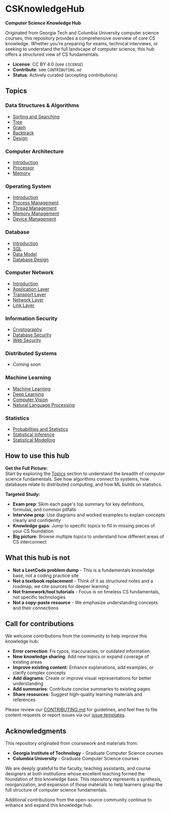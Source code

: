 # CSKnowledgeHub

**Computer Science Knowledge Hub**

Originated from Georgia Tech and Columbia University computer science courses, this repository provides a comprehensive overview of core CS knowledge. Whether you're preparing for exams, technical interviews, or seeking to understand the full landscape of computer science, this hub offers a structured view of CS fundamentals.

- **License**: CC BY 4.0 (see `LICENSE`)
- **Contribute**: see `CONTRIBUTING.md`
- **Status**: Actively curated (accepting contributions)

## Topics

### Data Structures & Algorithms
- [Sorting and Searching](Data%20Structure%20&%20Algorithm/Sorting%20and%20Searching.md)
- [Tree](Data%20Structure%20&%20Algorithm/Tree.md)
- [Graph](Data%20Structure%20&%20Algorithm/Graph.md)
- [Backtrack](Data%20Structure%20&%20Algorithm/Backtrack.md)
- [Design](Data%20Structure%20&%20Algorithm/Design.md)

### Computer Architecture
- [Introduction](Computer%20Architecture/Introduction.md)
- [Processor](Computer%20Architecture/Processor.md)
- [Memory](Computer%20Architecture/Memory.md)

### Operating System
- [Introduction](Operating%20System/Introduction.md)
- [Process Management](Operating%20System/Process%20Management.md)
- [Thread Management](Operating%20System/Thread%20Management.md)
- [Memory Management](Operating%20System/Memory%20Management.md)
- [Device Management](Operating%20System/Device%20Management.md)

### Database
- [Introduction](Database/Introduction.md)
- [SQL](Database/SQL.md)
- [Data Model](Database/Data%20Model.md)
- [Database Design](Database/Database%20Design.md)

### Computer Network
- [Introduction](Computer%20Network/Introduction.md)
- [Application Layer](Computer%20Network/Application%20Layer.md)
- [Transport Layer](Computer%20Network/Transport%20Layer.md)
- [Network Layer](Computer%20Network/Network%20Layer.md)
- [Link Layer](Computer%20Network/Link%20Layer.md)

### Information Security
- [Cryptography](Information%20Security/Cryptography.md)
- [Database Security](Information%20Security/Database%20Security.md)
- [Web Security](Information%20Security/Web%20Security.md)

### Distributed Systems
- *Coming soon*

### Machine Learning
- [Machine Learning](Machine%20Learning/Machine%20Learning.md)
- [Deep Learning](Machine%20Learning/Deep%20Learning.md)
- [Computer Vision](Machine%20Learning/Computer%20Vision.md)
- [Natural Language Processing](Machine%20Learning/Natural%20Language%20Processing.md)

### Statistics
- [Probabilities and Statistics](Statistics/Probs%20and%20Stats.md)
- [Statistical Inference](Statistics/Stats%20Inference.md)
- [Statistical Modelling](Statistics/Stats%20Modelling.md)

## How to use this hub

**Get the Full Picture:**  
Start by exploring the [Topics](#topics) section to understand the breadth of computer science fundamentals. See how algorithms connect to systems, how databases relate to distributed computing, and how ML builds on statistics.

**Targeted Study:**
- **Exam prep**: Skim each page's top summary for key definitions, formulas, and common pitfalls
- **Interview prep**: Use diagrams and worked examples to explain concepts clearly and confidently
- **Knowledge gaps**: Jump to specific topics to fill in missing pieces of your CS foundation
- **Big picture**: Browse multiple topics to understand how different areas of CS interconnect

## What this hub is not

- **Not a LeetCode problem dump** - This is a fundamentals knowledge base, not a coding practice site
- **Not a textbook replacement** - Think of it as structured notes and a roadmap; we cite sources for deeper learning
- **Not framework/tool tutorials** - Focus is on timeless CS fundamentals, not specific technologies
- **Not a copy-paste resource** - We emphasize understanding concepts and their connections

## Call for contributions

We welcome contributions from the community to help improve this knowledge hub:

- **Error correction**: Fix typos, inaccuracies, or outdated information
- **New knowledge sharing**: Add new topics or expand coverage of existing areas
- **Improve existing content**: Enhance explanations, add examples, or clarify complex concepts
- **Add diagrams**: Create or improve visual representations for better understanding
- **Add summaries**: Contribute concise summaries to existing pages
- **Share resources**: Suggest high-quality learning materials and references

Please review our [CONTRIBUTING.md](CONTRIBUTING.md) for guidelines, and feel free to file content requests or report issues via our [issue templates](.github/ISSUE_TEMPLATE/).

## Acknowledgments

This repository originated from coursework and materials from:

- **Georgia Institute of Technology** - Graduate Computer Science courses
- **Columbia University** - Graduate Computer Science courses

We are deeply grateful to the faculty, teaching assistants, and course designers at both institutions whose excellent teaching formed the foundation of this knowledge base. This repository represents a synthesis, reorganization, and expansion of those materials to help learners grasp the full structure of computer science fundamentals.

Additional contributions from the open-source community continue to enhance and expand this knowledge hub.
